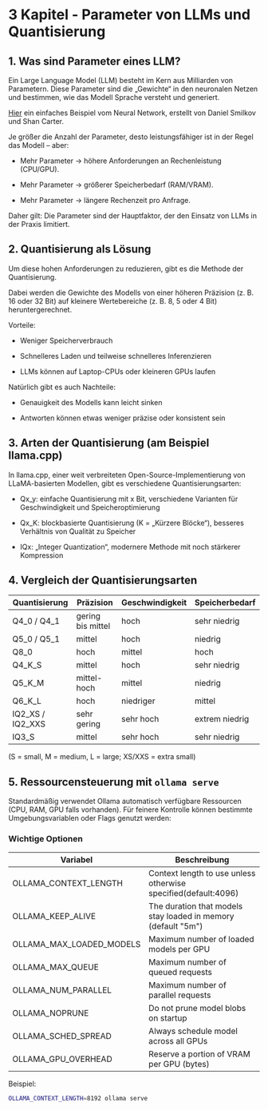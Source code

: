 # 3 Kapitel - Parameter von LLMs und Quantisierung


## 1. Was sind Parameter eines LLM?

Ein Large Language Model (LLM) besteht im Kern aus Milliarden von Parametern.
Diese Parameter sind die „Gewichte“ in den neuronalen Netzen und bestimmen, wie das Modell Sprache versteht und generiert.

[Hier](https://playground.tensorflow.org/#activation=tanh&batchSize=10&dataset=circle&regDataset=reg-plane&learningRate=0.03&regularizationRate=0&noise=0&networkShape=4,2&seed=0.32680&showTestData=false&discretize=false&percTrainData=50&x=true&y=true&xTimesY=false&xSquared=false&ySquared=false&cosX=false&sinX=false&cosY=false&sinY=false&collectStats=false&problem=classification&initZero=false&hideText=false) ein einfaches Beispiel vom Neural Network, erstellt von Daniel Smilkov und Shan Carter.


Je größer die Anzahl der Parameter, desto leistungsfähiger ist in der Regel das Modell – aber:

- Mehr Parameter → höhere Anforderungen an Rechenleistung (CPU/GPU).

- Mehr Parameter → größerer Speicherbedarf (RAM/VRAM).

- Mehr Parameter → längere Rechenzeit pro Anfrage.

Daher gilt: Die Parameter sind der Hauptfaktor, der den Einsatz von LLMs in der Praxis limitiert.


## 2. Quantisierung als Lösung

Um diese hohen Anforderungen zu reduzieren, gibt es die Methode der Quantisierung.

Dabei werden die Gewichte des Modells von einer höheren Präzision (z. B. 16 oder 32 Bit) auf kleinere Wertebereiche (z. B. 8, 5 oder 4 Bit) heruntergerechnet.

Vorteile:

- Weniger Speicherverbrauch

- Schnelleres Laden und teilweise schnelleres Inferenzieren

- LLMs können auf Laptop-CPUs oder kleineren GPUs laufen

Natürlich gibt es auch Nachteile:

- Genauigkeit des Modells kann leicht sinken

- Antworten können etwas weniger präzise oder konsistent sein


## 3. Arten der Quantisierung (am Beispiel llama.cpp)

In llama.cpp, einer weit verbreiteten Open-Source-Implementierung von LLaMA-basierten Modellen, gibt es verschiedene Quantisierungsarten:

- Qx_y: einfache Quantisierung mit x Bit, verschiedene Varianten für Geschwindigkeit und Speicheroptimierung

- Qx_K: blockbasierte Quantisierung (K = „Kürzere Blöcke“), besseres Verhältnis von Qualität zu Speicher

- IQx: „Integer Quantization“, modernere Methode mit noch stärkerer Kompression

## 4. Vergleich der Quantisierungsarten


| Quantisierung | Präzision	| Geschwindigkeit |	Speicherbedarf |
|---------------|-----------|-----------------|----------------|
| Q4_0 / Q4_1 |	gering bis mittel |hoch | sehr niedrig |
| Q5_0 / Q5_1 | mittel | hoch | niedrig |
| Q8_0 | hoch | mittel | hoch |
| Q4_K_S | mittel | hoch | sehr niedrig |
| Q5_K_M | mittel-hoch | mittel | niedrig |
| Q6_K_L | hoch | niedriger	| mittel |
| IQ2_XS / IQ2_XXS | sehr gering | sehr hoch | extrem niedrig |
| IQ3_S | mittel | sehr hoch | sehr niedrig |

(S = small, M = medium, L = large; XS/XXS = extra small)


## 5. Ressourcensteuerung mit `ollama serve`

Standardmäßig verwendet Ollama automatisch verfügbare Ressourcen (CPU, RAM, GPU falls vorhanden).
Für feinere Kontrolle können bestimmte Umgebungsvariablen oder Flags genutzt werden:

### Wichtige Optionen

| Variabel | Beschreibung |
|----------|--------------|
| OLLAMA_CONTEXT_LENGTH | Context length to use unless otherwise specified(default:4096) |
| OLLAMA_KEEP_ALIVE | The duration that models stay loaded in memory (default "5m") |
| OLLAMA_MAX_LOADED_MODELS | Maximum number of loaded models per GPU |
| OLLAMA_MAX_QUEUE | Maximum number of queued requests |
| OLLAMA_NUM_PARALLEL | Maximum number of parallel requests |
| OLLAMA_NOPRUNE | Do not prune model blobs on startup |
| OLLAMA_SCHED_SPREAD | Always schedule model across all GPUs |
| OLLAMA_GPU_OVERHEAD |Reserve a portion of VRAM per GPU (bytes) |

Beispiel:
```bash
OLLAMA_CONTEXT_LENGTH=8192 ollama serve
```
